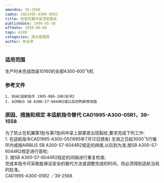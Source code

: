 ```yaml
---
amendno: 39-2568  
cadno: CAD1995-A300-05R2  
title: 检查机翼中梁顶部蒙皮  
publishdate: 1999-05-30  
effdate: 1999-06-06  
tags: A300  
categories: 西北管理局  
author: 陈岳亭  
---
```

  
### 适用范围  
生产时未完成改装10160的全部A300-600飞机  
  
<!--more-->  
### 参考文件  
    1. DGAC适航指令 1995-086-180(B)R2  
    2. AIRBUS SB A300-57-6044R2或以后的昀新修改版  
  
### 原因、措施和规定 本适航指令替代 CAD1995-A300-05R1，39-1558  
为了防止在机翼第1肋与第7肋间中梁上部蒙皮出现裂纹,要求完成下列工作:  
    1. 在适航指令CAD1995-A300-05(1995年7月12日颁发) 生效之日起3000飞行循环内或按AIRBUS SB A300-57-6044R2规定的阀值,以后到为准,按SB A300-57-6044R2规定进行首检;  
2. 按SB A300-57-6044R2规定的间隔进行重复检查;  
   完成本指令可采取能保证安全的替代方法或调整完成的时间，但必须得到适航当局的批准。  
       CAD1995-A300-05R2   ／39-2568  
